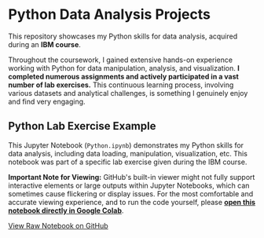 # Python Data Analysis Projects

This repository showcases my Python skills for data analysis, acquired during an **IBM course**.

Throughout the coursework, I gained extensive hands-on experience working with Python for data manipulation, analysis, and visualization. **I completed numerous assignments and actively participated in a vast number of lab exercises.** This continuous learning process, involving various datasets and analytical challenges, is something I genuinely enjoy and find very engaging.

## Python Lab Exercise Example

This Jupyter Notebook (`Python.ipynb`) demonstrates my Python skills for data analysis, including data loading, manipulation, visualization, etc. This notebook was part of a specific lab exercise given during the IBM course.

**Important Note for Viewing:**
GitHub's built-in viewer might not fully support interactive elements or large outputs within Jupyter Notebooks, which can sometimes cause flickering or display issues. For the most comfortable and accurate viewing experience, and to run the code yourself, please **[open this notebook directly in Google Colab](https://colab.research.google.com/drive/1Qn6tQBmsZjTBQzL1AXjsLm_KaBO0hSjO?usp=sharing)**.

[View Raw Notebook on GitHub](https://github.com/imsansanich/Python_Lab/blob/main/Python.ipynb)
